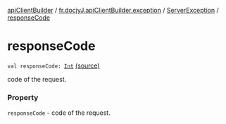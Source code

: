[apiClientBuilder](../../index.md) / [fr.docjyJ.apiClientBuilder.exception](../index.md) / [ServerException](index.md) / [responseCode](./response-code.md)

# responseCode

`val responseCode: `[`Int`](https://kotlinlang.org/api/latest/jvm/stdlib/kotlin/-int/index.html) [(source)](https://github.com/docjyj/apiClientBuilder/tree/master/src/main/kotlin/fr.docjyJ.apiClientBuilder/exception/ServerException.kt#L23)

code of the request.

### Property

`responseCode` - code of the request.